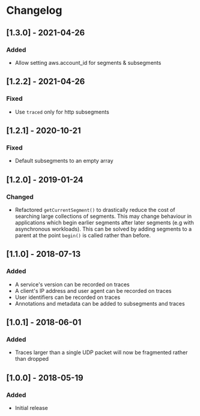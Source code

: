 # Changelog

## [1.3.0] - 2021-04-26
### Added
- Allow setting aws.account_id for segments & subsegments

## [1.2.2] - 2021-04-26
### Fixed
- Use `traced` only for http subsegments

## [1.2.1] - 2020-10-21
### Fixed
- Default subsegments to an empty array

## [1.2.0] - 2019-01-24
### Changed
- Refactored ```getCurrentSegment()``` to drastically reduce the cost of searching large collections of segments. This may change behaviour in applications which begin earlier segments after later segments (e.g with asynchronous workloads). This can be solved by adding segments to a parent at the point ```begin()``` is called rather than before.

## [1.1.0] - 2018-07-13
### Added
- A service's version can be recorded on traces
- A client's IP address and user agent can be recorded on traces
- User identifiers can be recorded on traces
- Annotations and metadata can be added to subsegments and traces

## [1.0.1] - 2018-06-01
### Added
- Traces larger than a single UDP packet will now be fragmented rather than dropped

## [1.0.0] - 2018-05-19
### Added
- Initial release
